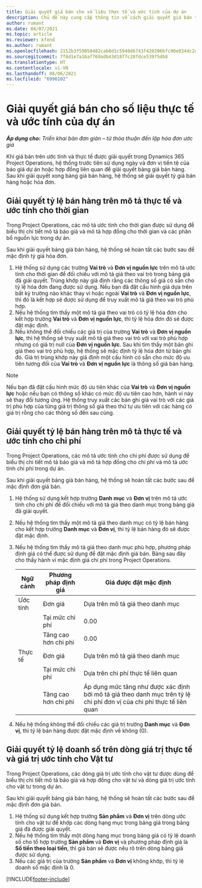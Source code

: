 ```yaml
---
title: Giải quyết giá bán cho số liệu thực tế và ước tính của dự án
description: Chủ đề này cung cấp thông tin về cách giải quyết giá bán trên giá trị thực tế và ước tính của dự án.
author: rumant
ms.date: 04/07/2021
ms.topic: article
ms.reviewer: kfend
ms.author: rumant
ms.openlocfilehash: 2152b3f59050482cab0d1c5940d6743f420206bfc90e034dc2d754df8bd513a5
ms.sourcegitcommit: 7f8d1e7a16af769adb43d1877c28fdce53975db8
ms.translationtype: HT
ms.contentlocale: vi-VN
ms.lasthandoff: 08/06/2021
ms.locfileid: "6996102"
---
```

# <a name="resolve-sales-prices-for-project-estimates-and-actuals"></a>Giải quyết giá bán cho số liệu thực tế và ước tính của dự án

_**Áp dụng cho:** Triển khai bản đơn giản – từ thỏa thuận đến lập hóa đơn ước giá_

Khi giá bán trên ước tính và thực tế được giải quyết trong Dynamics 365 Project Operations, hệ thống trước tiên sử dụng ngày và đơn vị tiền tệ của báo giá dự án hoặc hợp đồng liên quan để giải quyết bảng giá bán hàng. Sau khi giải quyết xong bảng giá bán hàng, hệ thống sẽ giải quyết tỷ giá bán hàng hoặc hóa đơn.

## <a name="resolve-sales-rates-on-actual-and-estimate-lines-for-time"></a>Giải quyết tỷ lệ bán hàng trên mô tả thực tế và ước tính cho thời gian

Trong Project Operations, các mô tả ước tính cho thời gian được sử dụng để biểu thị chi tiết mô tả báo giá và mô tả hợp đồng cho thời gian và các phân bổ nguồn lực trong dự án.

Sau khi giải quyết bảng giá bán hàng, hệ thống sẽ hoàn tất các bước sau để mặc định tỷ giá hóa đơn.

1. Hệ thống sử dụng các trường **Vai trò** và **Đơn vị nguồn lực** trên mô tả ước tính cho thời gian để đối chiếu với mô tả giá theo vai trò trong bảng giá đã giải quyết. Trùng khớp này giả định rằng các thông số giá có sẵn cho tỷ lệ hóa đơn đang được sử dụng. Nếu bạn đã đặt cấu hình giá dựa trên bất kỳ trường nào khác thay vì hoặc ngoài **Vai trò** và **Đơn vị nguồn lực**, thì đó là kết hợp sẽ được sử dụng để truy xuất mô tả giá theo vai trò phù hợp.
2. Nếu hệ thống tìm thấy một mô tả giá theo vai trò có tỷ lệ hóa đơn cho kết hợp trường **Vai trò** và **Đơn vị nguồn lực**, thì tỷ lệ hóa đơn đó sẽ được đặt mặc định.
3. Nếu không thể đối chiếu các giá trị của trường **Vai trò** và **Đơn vị nguồn lực**, thì hệ thống sẽ truy xuất mô tả giá theo vai trò với vai trò phù hợp nhưng có giá trị null của **Đơn vị nguồn lực**. Sau khi tìm thấy một bản ghi giá theo vai trò phù hợp, hệ thống sẽ mặc định tỷ lệ hóa đơn từ bản ghi đó. Giá trị trùng khớp này giả định một cấu hình có sẵn cho mức độ ưu tiên tương đối của **Vai trò** và **Đơn vị nguồn lực** là thông số giá bán hàng.

> [!NOTE]
> Nếu bạn đã đặt cấu hình mức độ ưu tiên khác của **Vai trò** và **Đơn vị nguồn lực** hoặc nếu bạn có thông số khác có mức độ ưu tiên cao hơn, hành vi này sẽ thay đổi tương ứng. Hệ thống truy xuất các bản ghi giá vai trò với các giá trị phù hợp của từng giá trị thông số giá theo thứ tự ưu tiên với các hàng có giá trị rỗng cho các thông số đến sau cùng.

## <a name="resolve-sales-rates-on-actual-and-estimate-lines-for-expense"></a>Giải quyết tỷ lệ bán hàng trên mô tả thực tế và ước tính cho chi phí

Trong Project Operations, các mô tả ước tính cho chi phí được sử dụng để biểu thị chi tiết mô tả báo giá và mô tả hợp đồng cho chi phí và mô tả ước tính chi phí trong dự án.

Sau khi giải quyết bảng giá bán hàng, hệ thống sẽ hoàn tất các bước sau để mặc định đơn giá bán.

1. Hệ thống sử dụng kết hợp trường **Danh mục** và **Đơn vị** trên mô tả ước tính cho chi phí để đối chiếu với mô tả giá theo danh mục trong bảng giá đã giải quyết.
2. Nếu hệ thống tìm thấy một mô tả giá theo danh mục có tỷ lệ bán hàng cho kết hợp trường **Danh mục** và **Đơn vị**, thì tỷ lệ bán hàng đó sẽ được đặt mặc định.
3. Nếu hệ thống tìm thấy mô tả giá theo danh mục phù hợp, phương pháp định giá có thể được sử dụng để đặt mặc định giá bán. Bảng sau đây cho thấy hành vi mặc định giá chi phí trong Project Operations.

    | Ngữ cảnh | Phương pháp định giá | Giá được đặt mặc định |
    | --- | --- | --- |
    | Ước tính | Đơn giá | Dựa trên mô tả giá theo danh mục |
    | &nbsp; | Tại mức chi phí | 0.00 |
    | &nbsp; | Tăng cao hơn chi phí | 0.00 |
    | Thực tế | Đơn giá | Dựa trên mô tả giá theo danh mục |
    | &nbsp; | Tại mức chi phí | Dựa trên chi phí thực tế liên quan |
    | &nbsp; | Tăng cao hơn chi phí | Áp dụng mức tăng như được xác định bởi mô tả giá theo danh mục trên tỷ lệ chi phí đơn vị của chi phí thực tế liên quan |

4. Nếu hệ thống không thể đối chiếu các giá trị trường **Danh mục** và **Đơn vị**, thì tỷ lệ bán hàng được đặt mặc định về không (0).

## <a name="resolving-sales-rates-on-actual-and-estimate-lines-for-material"></a>Giải quyết tỷ lệ doanh số trên dòng giá trị thực tế và giá trị ước tính cho Vật tư

Trong Project Operations, các dòng giá trị ước tính cho vật tư được dùng để biểu thị chi tiết mô tả báo giá và hợp đồng cho vật tư và dòng giá trị ước tính cho vật tư trong dự án.

Sau khi giải quyết bảng giá bán hàng, hệ thống sẽ hoàn tất các bước sau để mặc định đơn giá bán.

1. Hệ thống sử dụng kết hợp trường **Sản phẩm** và **Đơn vị** trên dòng ước tính cho vật tư để khớp các dòng hạng mục trong bảng giá trong bảng giá đã được giải quyết.
2. Nếu hệ thống tìm thấy một dòng hạng mục trong bảng giá có tỷ lệ doanh số cho tổ hợp trường **Sản phẩm** và **Đơn vị** và phương pháp định giá là **Số tiền theo loại tiền**, thì giá bán sẽ được nêu rõ trên dòng bảng giá được sử dụng.
3. Nếu các giá trị của trường **Sản phẩm** và **Đơn vị** không khớp, thì tỷ lệ doanh số mặc định là 0.

[!INCLUDE[footer-include](../../includes/footer-banner.md)]
